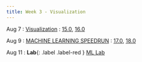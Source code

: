 ```yaml
---
title: Week 3 - Visualization
---
```


Aug 7
: [Visualization](https://drive.google.com/drive/folders/1sgfmWkngF3hpdOlNtKLmSlorU6Zzo0U0)
  : [15.0](https://inferentialthinking.com/chapters/15/Prediction.html), [16.0](https://inferentialthinking.com/chapters/16/Inference_for_Regression.html)

Aug 9
: [MACHINE LEARNING SPEEDRUN](https://drive.google.com/drive/folders/1sgfmWkngF3hpdOlNtKLmSlorU6Zzo0U0)
  : [17.0](https://inferentialthinking.com/chapters/17/Classification.html), [18.0](https://inferentialthinking.com/chapters/18/Updating_Predictions.html)

Aug 11
: **Lab**{: .label .label-red } [ML Lab](https://drive.google.com/drive/folders/10HRUkVGSEJqDpoqrPs1Dqcht_dG8c-Zr)

